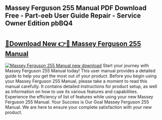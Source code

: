 ## Massey Ferguson 255 Manual PDF Download Free - Part-eeb User Guide Repair - Service Owner Edition pbBQ4

# <h2><a href="http://bc9100.oget.top/?id=Massey+Ferguson+255+Manual">🔗Download New 👉🔴 Massey Ferguson 255 Manual</a></h2>

[![Massey Ferguson 255 Manual new download](https://i.imgur.com/5g1atiW.png)](http://bc9100.oget.top/?id=Massey+Ferguson+255+Manual)
Start your journey with Massey Ferguson 255 Manual today! This user manual provides a detailed guide to help you get the most out of your product. Before you begin using your Massey Ferguson 255 Manual, please take a moment to read this manual carefully. It contains detailed instructions for product setup, as well as information on how to use its various features and capabilities. Experience the efficiency of list of features while using your new Massey Ferguson 255 Manual. Your Success is Our Goal Massey Ferguson 255 Manual. We are here to ensure your complete satisfaction with your new product.
